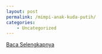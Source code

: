```yaml
---
layout: post
permalink: /mimpi-anak-kuda-putih/
categories:
    - Uncategorized
---
```


[Baca Selengkapnya](/08)